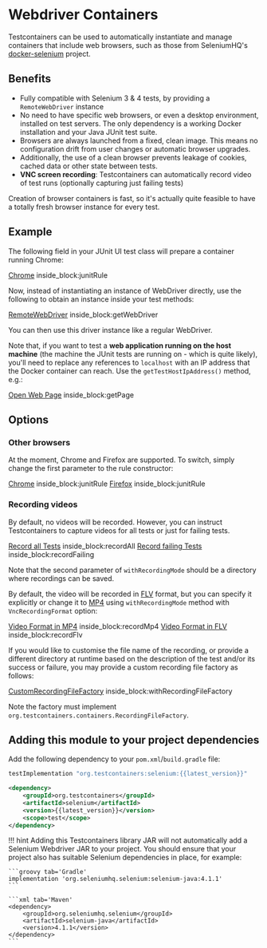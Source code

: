 # Webdriver Containers

Testcontainers can be used to automatically instantiate and manage containers that include web browsers, such as those
from SeleniumHQ's [docker-selenium](https://github.com/SeleniumHQ/docker-selenium) project.

## Benefits

* Fully compatible with Selenium 3 & 4 tests, by providing a `RemoteWebDriver` instance
* No need to have specific web browsers, or even a desktop environment, installed on test servers. The only dependency
  is a working Docker installation and your Java JUnit test suite.
* Browsers are always launched from a fixed, clean image. This means no configuration drift from user changes or
  automatic browser upgrades.
* Additionally, the use of a clean browser prevents leakage of cookies, cached data or other state between tests.
* **VNC screen recording**: Testcontainers can automatically record video of test runs (optionally capturing just
  failing tests)

Creation of browser containers is fast, so it's actually quite feasible to have a totally fresh browser instance for
every test.

## Example

The following field in your JUnit UI test class will prepare a container running Chrome:
<!--codeinclude-->
[Chrome](../../modules/selenium/src/test/java/org/testcontainers/junit/ChromeWebDriverContainerTest.java) inside_block:junitRule
<!--/codeinclude-->

        
Now, instead of instantiating an instance of WebDriver directly, use the following to obtain an instance inside your
test methods:
<!--codeinclude-->
[RemoteWebDriver](../../modules/selenium/src/test/java/org/testcontainers/junit/LocalServerWebDriverContainerTest.java) inside_block:getWebDriver
<!--/codeinclude-->

You can then use this driver instance like a regular WebDriver.

Note that, if you want to test a **web application running on the host machine** (the machine the JUnit tests are
running on - which is quite likely), you'll need to replace any references to `localhost` with an IP address that the
Docker container can reach. Use the `getTestHostIpAddress()` method, e.g.:
<!--codeinclude-->
[Open Web Page](../../modules/selenium/src/test/java/org/testcontainers/junit/LocalServerWebDriverContainerTest.java) inside_block:getPage
<!--/codeinclude-->


## Options

### Other browsers

At the moment, Chrome and Firefox are supported. To switch, simply change the first parameter to the rule constructor:
<!--codeinclude-->
[Chrome](../../modules/selenium/src/test/java/org/testcontainers/junit/ChromeWebDriverContainerTest.java) inside_block:junitRule
[Firefox](../../modules/selenium/src/test/java/org/testcontainers/junit/FirefoxWebDriverContainerTest.java) inside_block:junitRule
<!--/codeinclude-->

### Recording videos

By default, no videos will be recorded. However, you can instruct Testcontainers to capture videos for all tests or
just for failing tests.

<!--codeinclude-->
[Record all Tests](../../modules/selenium/src/test/java/org/testcontainers/junit/ChromeRecordingWebDriverContainerTest.java) inside_block:recordAll
[Record failing Tests](../../modules/selenium/src/test/java/org/testcontainers/junit/ChromeRecordingWebDriverContainerTest.java) inside_block:recordFailing
<!--/codeinclude-->

Note that the second parameter of `withRecordingMode` should be a directory where recordings can be saved.

By default, the video will be recorded in [FLV](https://en.wikipedia.org/wiki/Flash_Video) format, but you can specify it explicitly or change it to [MP4](https://en.wikipedia.org/wiki/MPEG-4_Part_14) using `withRecordingMode` method with `VncRecordingFormat` option:

<!--codeinclude-->
[Video Format in MP4](../../modules/selenium/src/test/java/org/testcontainers/junit/ChromeRecordingWebDriverContainerTest.java) inside_block:recordMp4
[Video Format in FLV](../../modules/selenium/src/test/java/org/testcontainers/junit/ChromeRecordingWebDriverContainerTest.java) inside_block:recordFlv
<!--/codeinclude-->

If you would like to customise the file name of the recording, or provide a different directory at runtime based on the description of the test and/or its success or failure, you may provide a custom recording file factory as follows:
<!--codeinclude-->
[CustomRecordingFileFactory](../../modules/selenium/src/test/java/org/testcontainers/junit/ChromeRecordingWebDriverContainerTest.java) inside_block:withRecordingFileFactory
<!--/codeinclude-->


Note the factory must implement `org.testcontainers.containers.RecordingFileFactory`.

## Adding this module to your project dependencies

Add the following dependency to your `pom.xml`/`build.gradle` file:

```groovy tab='Gradle'
testImplementation "org.testcontainers:selenium:{{latest_version}}"
```

```xml tab='Maven'
<dependency>
    <groupId>org.testcontainers</groupId>
    <artifactId>selenium</artifactId>
    <version>{{latest_version}}</version>
    <scope>test</scope>
</dependency>
```

!!! hint
    Adding this Testcontainers library JAR will not automatically add a Selenium Webdriver JAR to your project. 
    You should ensure that your project also has suitable Selenium dependencies in place, for example:

    ```groovy tab='Gradle'
    implementation 'org.seleniumhq.selenium:selenium-java:4.1.1'
    ```
    
    ```xml tab='Maven'
    <dependency>
        <groupId>org.seleniumhq.selenium</groupId>
        <artifactId>selenium-java</artifactId>
        <version>4.1.1</version>
    </dependency>
    ```
